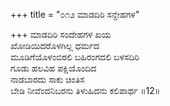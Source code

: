 +++
title = "೦೧೨ ಮಾಡದಿರಿ ಸನ್ದೇಹಗಳ"

+++
ಮಾಡದಿರಿ ಸಂದೇಹಗಳ ಖಯ  
ಖೋಡಿಯಿದರೊಳಗಿಲ್ಲ ಧರ್ಮದ  
ಮೂಡಿಗೆಯೊಳಂಬಿರಲಿ ಬಹಿರಂಗದಲಿ ಬಳಸದಿರಿ   
ಗೂಡು ಹಲವಿಹ ಪಕ್ಷಿಯೊಂದಿದ  
ನಾಡಬಾರದು ಸಾಕು ಚಿಂತಿಸ  
ಬೇಡಿ ನೀವೆಂದನಿಬರನು ತಿಳುಹಿದನು ಕಲಿಪಾರ್ಥ     ॥12॥